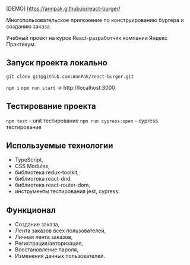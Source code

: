 [DEMO] https://annpak.github.io/react-burger/

Многопользовательское приложение по конструированию бургера и созданию заказа. 

Учебный проект на курсе React-разработчик компании Яндекс Практикум.

## Запуск проекта локально

`git clone git@github.com:AnnPak/react-burger.git`

`npm i`
`npm run start` -> http://localhost:3000

## Тестирование проекта

`npm test` - unit тестирование
`npm run cypress:open` - cypress тестирование

## Используемые технологии

- TypeScript,
- CSS Modules,
- библиотека redux-toolkit,
- библиотека react-dnd,
- библиотека react-router-dom,
- инструменты тестирования jest, cypress.

## Функционал

- Создание заказа,
- Лента заказов всех пользователей,
- Личная лента заказов, 
- Регистрация/авторизация,
- Восстановление пароля,
- Изменения данных пользователей.